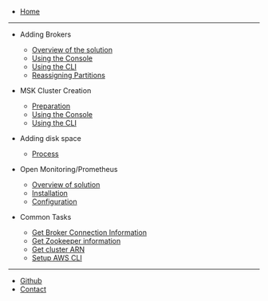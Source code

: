 * [Home](/)
---

- Adding Brokers
  - [Overview of the solution](modules/addingbrokers/overview.md)
  - [Using the Console](modules/addingbrokers/console.md)
  - [Using the CLI](modules/addingbrokers/cli.md)
  - [Reassigning Partitions](modules/addingbrokers/reassignpartitions.md)

- MSK Cluster Creation
  - [Preparation](modules/clustercreation/prep.md)
  - [Using the Console](modules/clustercreation/console.md)
  - [Using the CLI](modules/clustercreation/cli.md)  

- Adding disk space
  - [Process](modules/addingdisk/overview.md)

- Open Monitoring/Prometheus
  - [Overview of solution](modules/openmonitoring/overview.md)
  - [Installation](modules/openmonitoring/install.md)
  - [Configuration](modules/openmonitoring/config.md)

- Common Tasks
  - [Get Broker Connection Information](modules/commontasks/getbrokerinfo.md)
  - [Get Zookeeper information](modules/commontasks/getzkinfo.md)
  - [Get cluster ARN](modules/commontasks/getclusterarn.md)
  - [Setup AWS CLI](modules/commontasks/setupawscli.md)



---
* [Github](https://github.com/cptcanuck/mskworkshop)
* [Contact](mailto://toddler@amazon.com)



